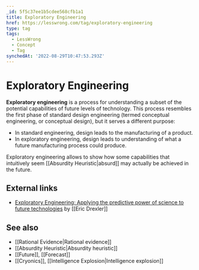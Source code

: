 ```yaml
---
_id: 5f5c37ee1b5cdee568cfb1a1
title: Exploratory Engineering
href: https://lesswrong.com/tag/exploratory-engineering
type: tag
tags:
  - LessWrong
  - Concept
  - Tag
synchedAt: '2022-08-29T10:47:53.293Z'
---
```

# Exploratory Engineering

**Exploratory engineering** is a process for understanding a subset of the potential capabilities of future levels of technology. This process resembles the first phase of standard design engineering (termed conceptual engineering, or conceptual design), but it serves a different purpose:

- In standard engineering, design leads to the manufacturing of a product.
- In exploratory engineering, design leads to understanding of what a future manufacturing process could produce.

Exploratory engineering allows to show how some capabilities that intuitively seem [[Absurdity Heuristic|absurd]] may actually be achieved in the future.

## External links

- [Exploratory Engineering: Applying the predictive power of science to future technologies](http://metamodern.com/2009/06/26/exploratory-engineering-applying-the-predictive-power-of-science-to-future-technologies/) by [[Eric Drexler]]

## See also

- [[Rational Evidence|Rational evidence]]
- [[Absurdity Heuristic|Absurdity heuristic]]
- [[Future]], [[Forecast]]
- [[Cryonics]], [[Intelligence Explosion|Intelligence explosion]]